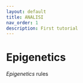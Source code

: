 ```yaml
---
layout: default
title: ANALISI 
nav_order: 1
description: First tutorial
---
```


# Epigenetics
_Epigenetics_ rules